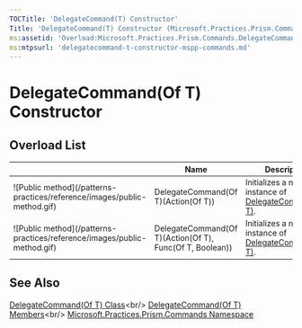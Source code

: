 ```yaml
---
TOCTitle: 'DelegateCommand(T) Constructor'
Title: 'DelegateCommand(T) Constructor (Microsoft.Practices.Prism.Commands)'
ms:assetid: 'Overload:Microsoft.Practices.Prism.Commands.DelegateCommand\`1.\#ctor'
ms:mtpsurl: 'delegatecommand-t-constructor-mspp-commands.md'
---
```



# DelegateCommand(Of T) Constructor

## Overload List

<table>

<thead>
<tr class="header">
<th> </th>
<th>Name</th>
<th>Description</th>
</tr>
</thead>
<tbody>
<tr class="odd">
<td>![Public method](/patterns-practices/reference/images/public-method.gif)</td>
<td>DelegateCommand(Of T)(Action(Of T))</td>
<td><div class="summary">
Initializes a new instance of <a href="https://msdn.microsoft.com/en-us/library/gg431410(v=pandp.50)">DelegateCommand(Of T)</a>.
</div></td>
</tr>
<tr class="even">
<td>![Public method](/patterns-practices/reference/images/public-method.gif)</td>
<td>DelegateCommand(Of T)(Action(Of T), Func(Of T, Boolean))</td>
<td><div class="summary">
Initializes a new instance of <a href="https://msdn.microsoft.com/en-us/library/gg431410(v=pandp.50)">DelegateCommand(Of T)</a>.
</div></td>
</tr>
</tbody>
</table>

## See Also

[DelegateCommand(Of T) Class](https://msdn.microsoft.com/en-us/library/gg431410(v=pandp.50))<br/>
[DelegateCommand(Of T) Members](https://msdn.microsoft.com/en-us/library/gg430763(v=pandp.50))<br/>
[Microsoft.Practices.Prism.Commands Namespace](https://msdn.microsoft.com/library/microsoft.practices.prism.commands)<br/>
